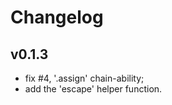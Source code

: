 # Changelog

## v0.1.3

  * fix #4, '<edge>.assign' chain-ability;
  * add the 'escape' helper function.
